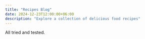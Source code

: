 ```yaml
---
title: "Recipes Blog"
date: 2024-12-23T12:00:00+06:00
description: "Explore a collection of delicious food recipes"
---
```


<!-- ## Welcome to the world of <span class="text-color">Delicious Recipes</span>. <br>Explore and try them out! -->

All tried and tested.
